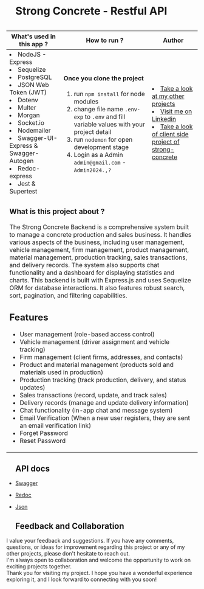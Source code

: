 <div id="user-content-toc">
  <ul align="left">
    <summary><h1 style="display: inline-block">Strong Concrete - Restful API</h1></summary>
  </ul>
</div>

<table>
   <thead>
        <tr>
            <th>What's used in this app ?</th>
            <th>How to run ?</th>
            <th>Author</th>
        </tr>
    </thead>
  <tbody>
  <tr>
    <td> 
      <li> NodeJS - Express  
      <li> Sequelize
      <li> PostgreSQL
      <li> JSON Web Token (JWT)
      <li> Dotenv
      <li> Multer 
      <li> Morgan 
      <li> Socket.io
      <li> Nodemailer
      <li> Swagger-UI-Express & Swagger-Autogen
      <li> Redoc-express
      <li> Jest & Supertest
    </td>
    <td>  <h4>Once you clone the project</h4>  
      
 1) run  `npm install` for node modules
 2) change file name  `.env-exp` to `.env` and fill variable values with your project detail
 3) run `nodemon` for open development stage
 4) Login as a Admin `admin@gmail.com` - `Admin2024.,?`
   </td>
    <td> <li> <a href="https://github.com/AliDurul" target="_blank">Take a look at my other projects</a> <li> <a href="https://www.linkedin.com/in/ali-durul/" target="_blank">Visit me on Linkedin</a> <li> <a href="https://github.com/AliDurul/Strong_concrete_Frontend" target="_blank">Take a look of client side project of strong-concrete</a> 
  </tr>
  <tr>
    <td colspan="3"><h3>What is this project about ?</h3> 
      <p>The Strong Concrete Backend is a comprehensive system built to manage a concrete production and sales business. It handles various aspects of the business, including user management, vehicle management, firm management, product management,            material management, production tracking, sales transactions, and delivery records. The system also supports chat functionality and a dashboard for displaying statistics and charts.
         This backend is built with Express.js and uses Sequelize ORM for database interactions. It also features robust search, sort, pagination, and filtering capabilities.
      </p>          
      <h2>Features</h2>
      <ul>
        <li>User management (role-based access control)</li>
        <li>Vehicle management (driver assignment and vehicle tracking)</li>
        <li>Firm management (client firms, addresses, and contacts)</li>
        <li>Product and material management (products sold and materials used in production)</li>
        <li>Production tracking (track production, delivery, and status updates)</li>
        <li>Sales transactions (record, update, and track sales)</li>
        <li>Delivery records (manage and update delivery information)</li>
        <li>Chat functionality (in-app chat and message system)</li>
        <li>Email Verification (When a new user registers, they are sent an email verification link)</li>
        <li>Forget Password </li>
        <li>Reset Password </li>
      </ul>
    </td>
  </tr>
</tbody>
</table>


<div id="user-content-toc">
  <ul align="left">
    <summary><h2>API docs</h2></summary>
  </ul>
</div>

<ul>
  <li>
    
  [Swagger](https://strong-concrete-backend-220e.onrender.com/documents/swagger/) 
  </li>
  <li>
    
  [Redoc](https://strong-concrete-backend-220e.onrender.com/documents/redoc/)
  </li>
  <li>
    
  [Json](https://strong-concrete-backend-220e.onrender.com/documents/json)
  </li>
</ul>




<div id="user-content-toc">
  <ul align="left">
    <summary><h2>Feedback and Collaboration</h2></summary>
  </ul>
</div>
I value your feedback and suggestions. If you have any comments, questions, or ideas for improvement regarding this project or any of my other projects, please don't hesitate to reach out.<br>
I'm always open to collaboration and welcome the opportunity to work on exciting projects together.<br>
Thank you for visiting my project. I hope you have a wonderful experience exploring it, and I look forward to connecting with you soon!
